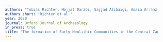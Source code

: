 ```yaml
---
authors: "Tobias Richter, Hojjat Darabi, Sajjad Alibaigi, Amaia Arranz-Otaegui, Pernille Bangsgaard, Shokouh Khosravi, Lisa Maher, Peder Mortensen, Patrick Pedersen, Joe Roe, and Lisa Yeomans"
authors_short: "Richter et al."
year: 2020
journal: Oxford Journal of Archaeology
in_press: true
title: "The formation of Early Neolithic Communities in the Central Zagros: an 11,500 year old communal structure at Asiab"
---
```


